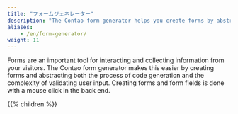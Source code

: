```yaml
---
title: "フォームジェネレーター"
description: "The Contao form generator helps you create forms by abstracting both the process of code generation and the complexity of validating the user input."
aliases:
    - /en/form-generator/
weight: 11
---
```


Forms are an important tool for interacting and collecting information from your visitors. The Contao form generator 
makes this easier by creating forms and abstracting both the process of code generation and the complexity of validating 
user input. Creating forms and form fields is done with a mouse click in the back end.

{{% children %}}
